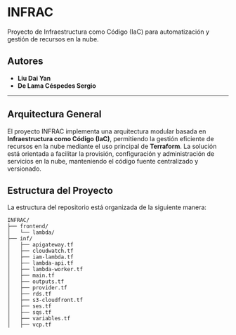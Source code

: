 # INFRAC

Proyecto de Infraestructura como Código (IaC) para automatización y gestión de recursos en la nube.

## Autores

- **Liu Dai Yan**
- **De Lama Céspedes Sergio**

---
## Arquitectura General

El proyecto INFRAC implementa una arquitectura modular basada en **Infraestructura como Código (IaC)**, permitiendo la gestión eficiente de recursos en la nube mediante el uso principal de **Terraform**. La solución está orientada a facilitar la provisión, configuración y administración de servicios en la nube, manteniendo el código fuente centralizado y versionado.

## Estructura del Proyecto
La estructura del repositorio está organizada de la siguiente manera:

```
INFRAC/
├── frontend/
│   └── lambda/
├── inf/
│   ├── apigateway.tf
│   ├── cloudwatch.tf
│   ├── iam-lambda.tf
│   ├── lambda-api.tf
│   ├── lambda-worker.tf
│   ├── main.tf
│   ├── outputs.tf
│   ├── provider.tf
│   ├── rds.tf
│   ├── s3-cloudfront.tf
│   ├── ses.tf
│   ├── sqs.tf
│   ├── variables.tf
│   ├── vcp.tf
```
